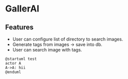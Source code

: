 # GallerAI

## Features

- User can configure list of directory to search images.
- Generate tags from images -> save into db.
- User can search image with tags.

```plantuml
@startuml test
actor A
A->A: hii
@enduml
```
